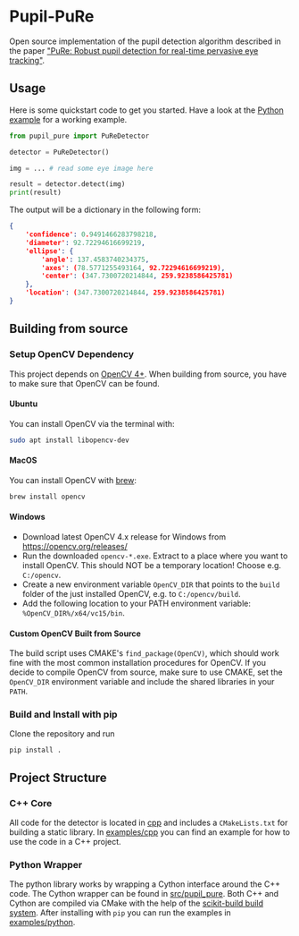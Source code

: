 # Pupil-PuRe

Open source implementation of the pupil detection algorithm described in the paper ["PuRe: Robust pupil detection for real-time pervasive eye tracking"](https://www.sciencedirect.com/science/article/pii/S1077314218300146).

## Usage

Here is some quickstart code to get you started. Have a look at the [Python example](./examples/python/main.py) for a working example.

```python
from pupil_pure import PuReDetector

detector = PuReDetector()

img = ... # read some eye image here

result = detector.detect(img)
print(result)
```

The output will be a dictionary in the following form:
```json
{
    'confidence': 0.9491466283798218,
    'diameter': 92.72294616699219,
    'ellipse': {
        'angle': 137.4583740234375,
        'axes': (78.5771255493164, 92.72294616699219),
        'center': (347.7300720214844, 259.9238586425781)
    },
    'location': (347.7300720214844, 259.9238586425781)
}
```


## Building from source

### Setup OpenCV Dependency
This project depends on [OpenCV 4+](https://opencv.org/).
When building from source, you have to make sure that OpenCV can be found. 

#### Ubuntu
You can install OpenCV via the terminal with:

```bash
sudo apt install libopencv-dev
```

#### MacOS
You can install OpenCV with [brew](https://brew.sh/):
```bash
brew install opencv
```

#### Windows
- Download latest OpenCV 4.x release for Windows from https://opencv.org/releases/
- Run the downloaded `opencv-*.exe`. Extract to a place where you want to install OpenCV. This should NOT be a temporary location! Choose e.g. `C:/opencv`.
- Create a new environment variable `OpenCV_DIR` that points to the `build` folder of the just installed OpenCV, e.g. to `C:/opencv/build`.
- Add the following location to your PATH environment variable: `%OpenCV_DIR%/x64/vc15/bin`.

#### Custom OpenCV Built from Source
The build script uses CMAKE's `find_package(OpenCV)`, which should work fine with the most common installation procedures for OpenCV. If you decide to compile OpenCV from source, make sure to use CMAKE, set the `OpenCV_DIR` environment variable and include the shared libraries in your `PATH`.

### Build and Install with pip
Clone the repository and run
```
pip install .
```

## Project Structure

### C++ Core
All code for the detector is located in [cpp](./cpp) and includes a `CMakeLists.txt` for building a static library. In [examples/cpp](./examples/cpp) you can find an example for how to use the code in a C++ project.

### Python Wrapper
The python library works by wrapping a Cython interface around the C++ code. The Cython wrapper can be found in [src/pupil_pure](./src/pupil_pure). Both C++ and Cython are compiled via CMake with the help of the [scikit-build build system](https://scikit-build.readthedocs.io/en/latest/). After installing with `pip` you can run the examples in [examples/python](./examples/python).